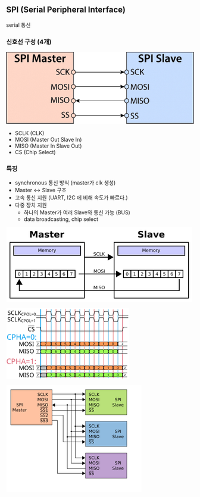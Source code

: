 ## SPI (Serial Peripheral Interface)
serial 통신 
### 신호선 구성 (4개)
![](image.png)
- SCLK (CLK)
- MOSI (Master Out Slave In)
- MISO (Master In Slave Out)
- CS (Chip Select)

### 특징
- synchronous 통신 방식 (master가 clk 생성)
- Master <-> Slave 구조
- 고속 통신 지원 (UART, I2C 에 비해 속도가 빠르다.)
- 다중 장치 지원 
    - 하나의 Master가 여러 Slave와 통신 가능 (BUS)
    - data broadcasting, chip select


![](image-1.png)

![](image-2.png)

![](image-3.png)